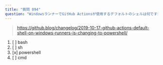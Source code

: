 ```yaml
---
title: "質問 094"
question: "WindowsランナーでGitHub Actionsが使用するデフォルトのシェルは何ですか？"
---
```


> https://github.blog/changelog/2019-10-17-github-actions-default-shell-on-windows-runners-is-changing-to-powershell/
1. [ ] bash
1. [ ] sh
1. [x] powershell
1. [ ] cmd